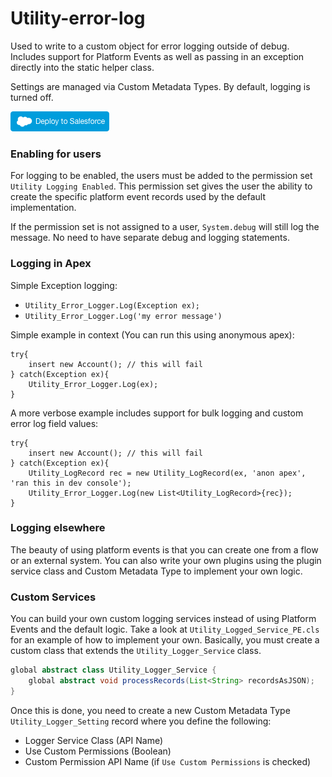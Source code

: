 # Utility-error-log

Used to write to a custom object for error logging outside of debug.  
Includes support for Platform Events as well as passing in an exception directly into the static helper class.

Settings are managed via Custom Metadata Types.  By default, logging is turned off.

<a target="_blank" href="https://githubsfdeploy.herokuapp.com?owner=dsatiate&repo=Utility-error-log">
  <img alt="Deploy to Salesforce"
       src="https://github.com/dsatiate/Utility-error-log/blob/master/images/deploy.png?raw=true">
</a>

### Enabling for users
For logging to be enabled, the users must be added to the permission set `Utility Logging Enabled`.  This permission set gives the user the ability to create the specific platform event records used by the default implementation.

If the permission set is not assigned to a user, `System.debug` will still log the message.  No need to have separate debug and logging statements.

### Logging in Apex
Simple Exception logging:
* `Utility_Error_Logger.Log(Exception ex);`
* `Utility_Error_Logger.Log('my error message')`

Simple example in context (You can run this using anonymous apex):

```
try{
    insert new Account(); // this will fail
} catch(Exception ex){
    Utility_Error_Logger.Log(ex);
}
```

A more verbose example includes support for bulk logging and custom error log field values:
```
try{
    insert new Account(); // this will fail
} catch(Exception ex){
    Utility_LogRecord rec = new Utility_LogRecord(ex, 'anon apex', 'ran this in dev console');
    Utility_Error_Logger.Log(new List<Utility_LogRecord>{rec});
}
```

### Logging elsewhere
The beauty of using platform events is that you can create one from a flow or an external system.  You can also write your own plugins using the plugin service class and Custom Metadata Type to implement your own logic.

### Custom Services
You can build your own custom logging services instead of using Platform Events and the default logic.  Take a look at `Utility_Logged_Service_PE.cls` for an example of how to implement your own.  Basically, you must create a custom class that extends the `Utility_Logger_Service` class.

```java
global abstract class Utility_Logger_Service {
    global abstract void processRecords(List<String> recordsAsJSON);
}
```

Once this is done, you need to create a new Custom Metadata Type `Utility_Logger_Setting` record where you define the following:

* Logger Service Class (API Name)
* Use Custom Permissions (Boolean)
* Custom Permission API Name (if `Use Custom Permissions` is checked)

